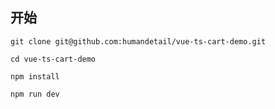 ## 开始

```shell
git clone git@github.com:humandetail/vue-ts-cart-demo.git

cd vue-ts-cart-demo

npm install

npm run dev
```
